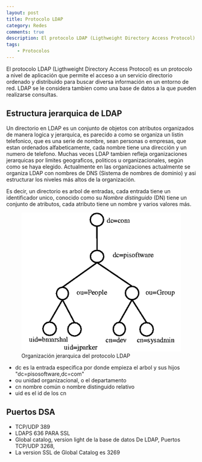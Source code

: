 ```yaml
---
layout: post
title: Protocolo LDAP
category: Redes
comments: true
description: El protocolo LDAP (Ligthweight Directory Access Protocol) es un protocolo a nivel de aplicación que permite el acceso a un servicio directorio ordenado y distribuido para buscar diversa información en un entorno de red. LDAP se le considera tambien como una base de datos a la que pueden realizarse consultas.
tags:   
    - Protocolos 
---
```


El protocolo LDAP (Ligthweight Directory Access Protocol) es un protocolo a nivel de aplicación que permite el acceso a un servicio directorio ordenado y distribuido para buscar diversa información en un entorno de red. LDAP se le considera tambien como una base de datos a la que pueden realizarse consultas.


## Estructura jerarquica de LDAP

Un directorio en LDAP es un conjunto de objetos con atributos organizados de manera logica y jerarquica, es parecido a como se organiza un listin telefonico, que es una serie de nombre, sean personas o empresas, que estan ordenados alfabeticamente, cada nombre tiene una dirección y un numero de telefono. Muchas veces LDAP tambien refleja organizaciones jerarquicas por limites geograficos, politicos u organizacionales, según como se haya elegido. Actualmente en las organizaciones actualmente se organiza LDAP con nombres de DNS (Sistema de nombres de dominio) y asi estructurar los niveles más altos de la organización.

Es decir, un directorio es arbol de entradas, cada entrada tiene un identificador unico, conocido como su *Nombre distinguido* (DN) tiene un conjunto de atributos, cada atributo tiene un nombre y varios valores más.

<figure>
<img alt="Protocolo LDAP" src="/resources/images/ldap.png"/>
<figcaption>
Organización jerarquica del protocolo LDAP
</figcaption>
</figure>

* dc es la entrada especifica por donde empieza el arbol y sus hijos "dc=pisosoftware,dc=com"
* ou unidad organizacional, o el departamento 
* cn nombre común o nombre distinguido relativo
* uid es el id de los cn

## Puertos DSA

* TCP/UDP 389
* LDAPS 636 PARA SSL
* Global catalog, version light de la base de datos De LDAP, Puertos TCP/UDP 3268, 
* La version SSL de Global Catalog es 3269





